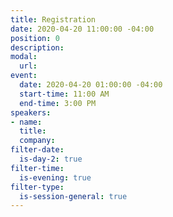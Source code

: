 ```yaml
---
title: Registration
date: 2020-04-20 11:00:00 -04:00
position: 0
description: 
modal:
  url: 
event:
  date: 2020-04-20 01:00:00 -04:00
  start-time: 11:00 AM
  end-time: 3:00 PM
speakers:
- name: 
  title: 
  company: 
filter-date:
  is-day-2: true
filter-time:
  is-evening: true
filter-type:
  is-session-general: true
---
```


